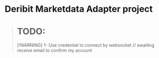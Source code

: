 # Deribit Marketdata Adapter project

> # TODO:
> [!WARNING]
1- Use credential to connect by websocket // awaiting receive email to confirm my account